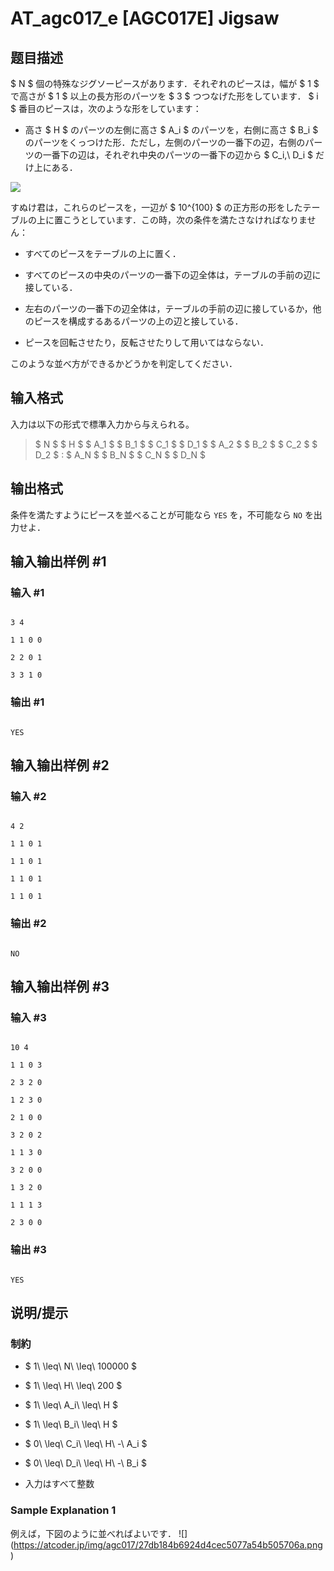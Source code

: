 # AT_agc017_e [AGC017E] Jigsaw

## 题目描述

[problemUrl]: https://atcoder.jp/contests/agc017/tasks/agc017_e

$ N $ 個の特殊なジグソーピースがあります．それぞれのピースは，幅が $ 1 $ で高さが $ 1 $ 以上の長方形のパーツを $ 3 $ つつなげた形をしています． $ i $ 番目のピースは，次のような形をしています：

- 高さ $ H $ のパーツの左側に高さ $ A_i $ のパーツを，右側に高さ $ B_i $ のパーツをくっつけた形．ただし，左側のパーツの一番下の辺，右側のパーツの一番下の辺は，それぞれ中央のパーツの一番下の辺から $ C_i,\ D_i $ だけ上にある．

![](https://cdn.luogu.com.cn/upload/vjudge_pic/AT_agc017_e/085913e2ea706e9f5a234d65bf3ad02f7f07f135.png)

すぬけ君は，これらのピースを，一辺が $ 10^{100} $ の正方形の形をしたテーブルの上に置こうとしています．この時，次の条件を満たさなければなりません：

- すべてのピースをテーブルの上に置く．
- すべてのピースの中央のパーツの一番下の辺全体は，テーブルの手前の辺に接している．
- 左右のパーツの一番下の辺全体は，テーブルの手前の辺に接しているか，他のピースを構成するあるパーツの上の辺と接している．
- ピースを回転させたり，反転させたりして用いてはならない．

このような並べ方ができるかどうかを判定してください．

## 输入格式

入力は以下の形式で標準入力から与えられる。

> $ N $ $ H $ $ A_1 $ $ B_1 $ $ C_1 $ $ D_1 $ $ A_2 $ $ B_2 $ $ C_2 $ $ D_2 $ : $ A_N $ $ B_N $ $ C_N $ $ D_N $

## 输出格式

条件を満たすようにピースを並べることが可能なら `YES` を，不可能なら `NO` を出力せよ．

## 输入输出样例 #1

### 输入 #1

```
3 4
1 1 0 0
2 2 0 1
3 3 1 0
```

### 输出 #1

```
YES
```

## 输入输出样例 #2

### 输入 #2

```
4 2
1 1 0 1
1 1 0 1
1 1 0 1
1 1 0 1
```

### 输出 #2

```
NO
```

## 输入输出样例 #3

### 输入 #3

```
10 4
1 1 0 3
2 3 2 0
1 2 3 0
2 1 0 0
3 2 0 2
1 1 3 0
3 2 0 0
1 3 2 0
1 1 1 3
2 3 0 0
```

### 输出 #3

```
YES
```

## 说明/提示

### 制約

- $ 1\ \leq\ N\ \leq\ 100000 $
- $ 1\ \leq\ H\ \leq\ 200 $
- $ 1\ \leq\ A_i\ \leq\ H $
- $ 1\ \leq\ B_i\ \leq\ H $
- $ 0\ \leq\ C_i\ \leq\ H\ -\ A_i $
- $ 0\ \leq\ D_i\ \leq\ H\ -\ B_i $
- 入力はすべて整数

### Sample Explanation 1

例えば，下図のように並べればよいです． !\[\](https://atcoder.jp/img/agc017/27db184b6924d4cec5077a54b505706a.png)